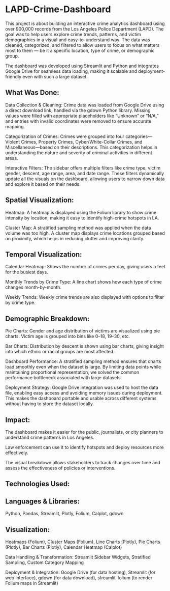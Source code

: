 # LAPD-Crime-Dashboard
This project is about building an interactive crime analytics dashboard using over 900,000 records from the Los Angeles Police Department (LAPD). The goal was to help users explore crime trends, patterns, and victim demographics in a visual and easy-to-understand way. The data was cleaned, categorized, and filtered to allow users to focus on what matters most to them — be it a specific location, type of crime, or demographic group.

The dashboard was developed using Streamlit and Python and integrates Google Drive for seamless data loading, making it scalable and deployment-friendly even with such a large dataset.

## What Was Done:

Data Collection & Cleaning: Crime data was loaded from Google Drive using a direct download link, handled via the gdown Python library. Missing values were filled with appropriate placeholders like “Unknown” or “N/A,” and entries with invalid coordinates were removed to ensure accurate mapping.

Categorization of Crimes: Crimes were grouped into four categories—Violent Crimes, Property Crimes, Cyber/White-Collar Crimes, and Miscellaneous—based on their descriptions. This categorization helps in understanding the nature and severity of criminal activities in different areas.

Interactive Filters: The sidebar offers multiple filters like crime type, victim gender, descent, age range, area, and date range. These filters dynamically update all the visuals on the dashboard, allowing users to narrow down data and explore it based on their needs.

## Spatial Visualization:

Heatmap: A heatmap is displayed using the Folium library to show crime intensity by location, making it easy to identify high-crime hotspots in LA.

Cluster Map: A stratified sampling method was applied when the data volume was too high. A cluster map displays crime locations grouped based on proximity, which helps in reducing clutter and improving clarity.

## Temporal Visualization:

Calendar Heatmap: Shows the number of crimes per day, giving users a feel for the busiest days.

Monthly Trends by Crime Type: A line chart shows how each type of crime changes month-by-month.

Weekly Trends: Weekly crime trends are also displayed with options to filter by crime type.

## Demographic Breakdown:

Pie Charts: Gender and age distribution of victims are visualized using pie charts. Victim age is grouped into bins like 0–18, 19–30, etc.

Bar Charts: Distribution by descent is shown using bar charts, giving insight into which ethnic or racial groups are most affected.

Dashboard Performance: A stratified sampling method ensures that charts load smoothly even when the dataset is large. By limiting data points while maintaining proportional representation, we solved the common performance bottleneck associated with large datasets.

Deployment Strategy: Google Drive integration was used to host the data file, enabling easy access and avoiding memory issues during deployment. This makes the dashboard portable and usable across different systems without having to store the dataset locally.

## Impact:

The dashboard makes it easier for the public, journalists, or city planners to understand crime patterns in Los Angeles.

Law enforcement can use it to identify hotspots and deploy resources more effectively.

The visual breakdown allows stakeholders to track changes over time and assess the effectiveness of policies or interventions.

## Technologies Used:

## Languages & Libraries:
Python, Pandas, Streamlit, Plotly, Folium, Calplot, gdown

## Visualization:
Heatmaps (Folium), Cluster Maps (Folium), Line Charts (Plotly), Pie Charts (Plotly), Bar Charts (Plotly), Calendar Heatmap (Calplot)

Data Handling & Transformation:
Streamlit Sidebar Widgets, Stratified Sampling, Custom Category Mapping

Deployment & Integration:
Google Drive (for data hosting), Streamlit (for web interface), gdown (for data download), streamlit-folium (to render Folium maps in Streamlit)
